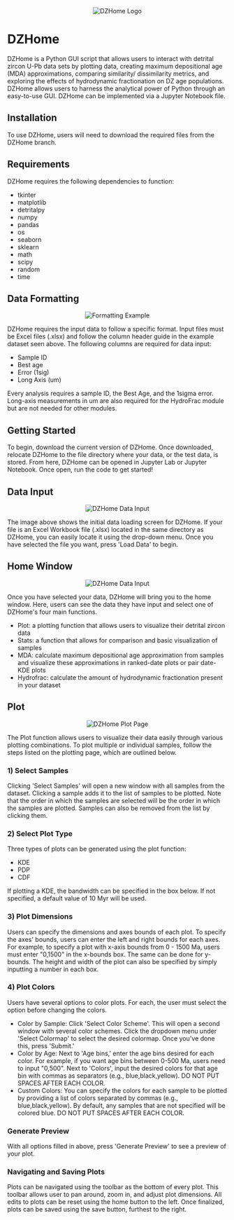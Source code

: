 <div align="center">
  <img src="https://raw.githubusercontent.com/jackfekete01/DZHome/refs/heads/Assets/DZHome%20Logo%20V1%20no%20shade.png" alt="DZHome Logo">
</div>

# DZHome

DZHome is a Python GUI script that allows users to interact with detrital zircon U-Pb data sets by plotting data, creating maximum depositional age (MDA) approximations, comparing similarity/ dissimilarity metrics, and exploring the effects of hydrodynamic fractionation on DZ age populations. DZHome allows users to harness the analytical power of Python through an easy-to-use GUI. DZHome can be implemented via a Jupyter Notebook file. 

## Installation
To use DZHome, users will need to download the required files from the DZHome branch. 

## Requirements
DZHome requires the following dependencies to function:
- tkinter
- matplotlib
- detritalpy
- numpy
- pandas
- os
- seaborn
- sklearn
- math
- scipy
- random
- time

## Data Formatting
<div align="center">
  <img src="https://raw.githubusercontent.com/jackfekete01/DZHome/refs/heads/Assets/Data%20Formatting%20Example.png" alt="Formatting Example">
</div>

DZHome requires the input data to follow a specific format. Input files must be Excel files (.xlsx) and follow the column header guide in the example dataset seen above. The following columns are required for data input:
- Sample ID 
- Best age 
- Error (1sig) 
- Long Axis (um)

Every analysis requires a sample ID, the Best Age, and the 1sigma error. Long-axis measurements in um are also required for the HydroFrac module but are not needed for other modules.

## Getting Started
To begin, download the current version of DZHome. Once downloaded, relocate DZHome to the file directory where your data, or the test data, is stored. From here, DZHome can be opened in Jupyter Lab or Jupyter Notebook. Once open, run the code to get started!

## Data Input
<div align="center">
  <img src="https://raw.githubusercontent.com/jackfekete01/DZHome/refs/heads/Assets/DZHome%20Data%20Input%20.png" alt="DZHome Data Input">
</div>

The image above shows the initial data loading screen for DZHome. If your file is an Excel Workbook file (.xlsx) located in the same directory as DZHome, you can easily locate it using the drop-down menu. Once you have selected the file you want, press 'Load Data' to begin.

## Home Window
<div align="center">
  <img src="https://raw.githubusercontent.com/jackfekete01/DZHome/refs/heads/Assets/DZHome%20Home%20Screen.png" alt="DZHome Data Input">
</div>

Once you have selected your data, DZHome will bring you to the home window. Here, users can see the data they have input and select one of DZHome's four main functions. 
- Plot: a plotting function that allows users to visualize their detrital zircon data
- Stats: a function that allows for comparison and basic visualization of samples
- MDA: calculate maximum depositional age approximation from samples and visualize these approximations in ranked-date plots or pair date-KDE plots
- Hydrofrac: calculate the amount of hydrodynamic fractionation present in your dataset

## Plot
<div align="center">
  <img src="https://raw.githubusercontent.com/jackfekete01/DZHome/refs/heads/Assets/DZHome%20-%20Plot%20Image.PNG" alt="DZHome Plot Page">
</div>

The Plot function allows users to visualize their data easily through various plotting combinations. To plot multiple or individual samples, follow the steps listed on the plotting page, which are outlined below.

### 1) Select Samples
Clicking 'Select Samples' will open a new window with all samples from the dataset. Clicking a sample adds it to the list of samples to be plotted. Note that the order in which the samples are selected will be the order in which the samples are plotted. Samples can also be removed from the list by clicking them.

### 2) Select Plot Type
Three types of plots can be generated using the plot function:
- KDE
- PDP
- CDF

If plotting a KDE, the bandwidth can be specified in the box below. If not specified, a default value of 10 Myr will be used.

### 3) Plot Dimensions
Users can specify the dimensions and axes bounds of each plot. To specify the axes' bounds, users can enter the left and right bounds for each axes. For example, to specify a plot with x-axis bounds from 0 - 1500 Ma, users must enter "0,1500" in the x-bounds box. The same can be done for y-bounds. 
The height and width of the plot can also be specified by simply inputting a number in each box. 

### 4) Plot Colors
Users have several options to color plots. For each, the user must select the option before changing the colors.
- Color by Sample: Click 'Select Color Scheme'. This will open a second window with several color schemes. Click the dropdown menu under 'Select Colormap' to select the desired colormap. Once you've done this, press 'Submit.'
- Color by Age: Next to 'Age bins,' enter the age bins desired for each color. For example, if you want age bins between 0-500 Ma, users need to input "0,500". Next to 'Colors', input the desired colors for that age bin with commas as separators (e.g., blue,black,yellow). DO NOT PUT SPACES AFTER EACH COLOR.
- Custom Colors: You can specify the colors for each sample to be plotted by providing a list of colors separated by commas (e.g., blue,black,yellow). By default, any samples that are not specified will be colored blue. DO NOT PUT SPACES AFTER EACH COLOR.

### Generate Preview
With all options filled in above, press 'Generate Preview' to see a preview of your plot. 

### Navigating and Saving Plots
Plots can be navigated using the toolbar as the bottom of every plot. This toolbar allows user to pan around, zoom in, and adjust plot dimensions. All edits to plots can be reset using the home button to the left. 
Once finalized, plots can be saved using the save button, furthest to the right. 
